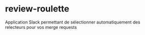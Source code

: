 # review-roulette
Application Slack permettant de sélectionner automatiquement des relecteurs pour vos merge requests
